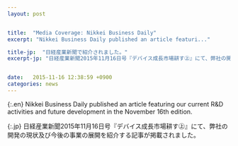 ```yaml
---
layout: post


title:  "Media Coverage: Nikkei Business Daily"
excerpt: "Nikkei Business Daily published an article featuri..."

title-jp:  "日経産業新聞で紹介されました。"
excerpt-jp: "日経産業新聞2015年11月16日号『デバイス成長市場耕す㊤』にて、弊社の開発の現状及び今後の事業の..."


date:   2015-11-16 12:38:59 +0900
categories: news
---
```


{:.en}
Nikkei Business Daily published an article featuring our current R&D activities and future development in the November 16th edition.


{:.jp}
日経産業新聞2015年11月16日号『デバイス成長市場耕す㊤』にて、弊社の開発の現状及び今後の事業の展開を紹介する記事が掲載されました。
